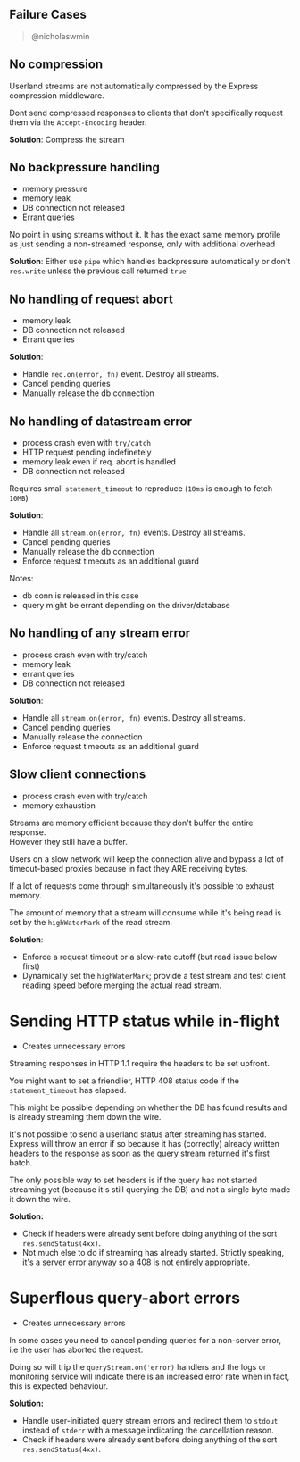 ## Failure Cases

> @nicholaswmin

## No compression

Userland streams are not automatically compressed by the Express compression
middleware.

Dont send compressed responses to clients that don't specifically request
them via the `Accept-Encoding` header.

**Solution**: Compress the stream

## No backpressure handling

- memory pressure
- memory leak
- DB connection not released
- Errant queries

No point in using streams without it. It has the exact same memory profile
as just sending a non-streamed response, only with additional overhead

**Solution**: Either use `pipe` which handles backpressure automatically or
don't `res.write` unless the previous call returned `true`

## No handling of request abort

- memory leak
- DB connection not released
- Errant queries

**Solution**:

- Handle `req.on(error, fn)` event. Destroy all streams.
- Cancel pending queries
- Manually release the db connection

## No handling of datastream error

- process crash even with `try/catch`
- HTTP request pending indefinetely
- memory leak even if req. abort is handled
- DB connection not released

Requires small `statement_timeout` to reproduce (`10ms` is enough to fetch `10MB`)

**Solution**:

- Handle all `stream.on(error, fn)` events. Destroy all streams.
- Cancel pending queries
- Manually release the db connection
- Enforce request timeouts as an additional guard

Notes:

- db conn is released in this case
- query might be errant depending on the driver/database

## No handling of any stream error

- process crash even with try/catch
- memory leak
- errant queries
- DB connection not released

**Solution**:

- Handle all `stream.on(error, fn)` events. Destroy all streams.
- Cancel pending queries
- Manually release the connection
- Enforce request timeouts as an additional guard

## Slow client connections

- process crash even with try/catch
- memory exhaustion

Streams are memory efficient because they don't buffer the entire response.  
However they still have a buffer.

Users on a slow network will keep the connection alive and bypass a lot of
timeout-based proxies because in fact they ARE receiving bytes.

If a lot of requests come through simultaneously it's possible to exhaust
memory.

The amount of memory that a stream will consume while it's being read is
set by the `highWaterMark` of the read stream.

**Solution**:

- Enforce a request timeout or a slow-rate cutoff (but read issue below first)
- Dynamically set the `highWaterMark`; provide a test stream and test
  client reading speed before merging the actual read stream.

# Sending HTTP status while in-flight

- Creates unnecessary errors

Streaming responses in HTTP 1.1 require the headers to be set upfront.

You might want to set a friendlier, HTTP 408 status code if the
`statement_timeout` has elapsed.

This might be possible depending on whether the DB has found results and is
already streaming them down the wire.

It's not possible to send a userland status after streaming has started.  
Express will throw an error if so because it has (correctly) already
written headers to the response as soon as the query stream returned
it's first batch.

The only possible way to set headers is if the query has not started streaming
yet (because it's still querying the DB) and not a single byte made it down the
wire.

**Solution:**

- Check if headers were already sent before doing anything of the sort
`res.sendStatus(4xx)`.
- Not much else to do if streaming has already started. Strictly speaking, it's
  a server error anyway so a 408 is not entirely appropriate.

# Superflous query-abort errors

- Creates unnecessary errors

In some cases you need to cancel pending queries for a non-server error, i.e
the user has aborted the request.

Doing so will trip the `queryStream.on('error)` handlers and the logs or
monitoring service will indicate there is an increased error rate when in
fact, this is expected behaviour.

**Solution:**

- Handle user-initiated query stream errors and redirect them to `stdout`
  instead of `stderr` with a message indicating the cancellation reason.
- Check if headers were already sent before doing anything of the
  sort `res.sendStatus(4xx)`.

